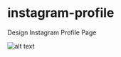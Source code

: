 # instagram-profile
Design Instagram Profile Page

![alt text](./img/instagram-preview.png "Instagram Profile")